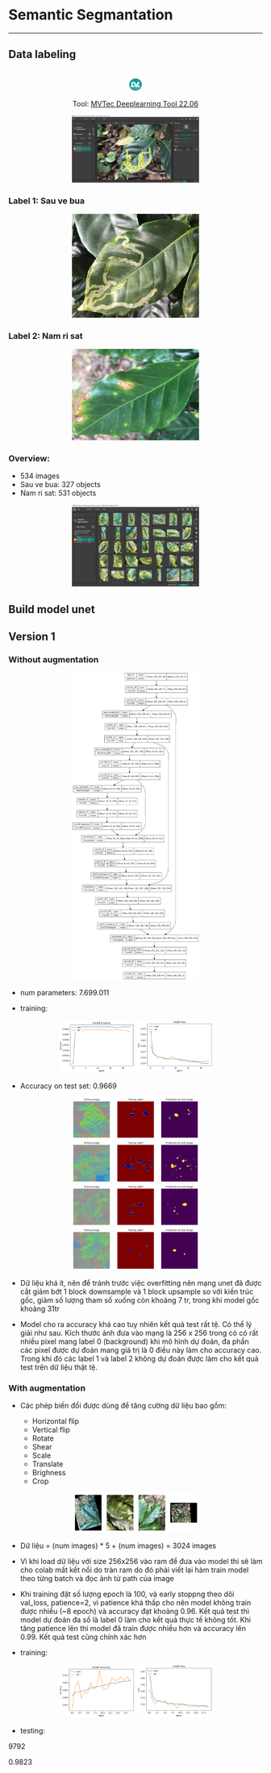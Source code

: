 # Semantic Segmantation

---

## Data labeling

<div align="center" style="display: inline_block"><br>

<img src='storage/tool_icon.jpg' style='width: 5%'>

Tool: [MVTec Deeplearning Tool 22.06](https://www.mvtec.com/products/deep-learning-tool) 

<img src='storage/tool_label.png' style='width: 50%'>
</div>


### Label 1: Sau ve bua
<div align="center" style="inline_block">
<img src='storage/label_sauvebua.png' style='width: 50%'>
</div>

### Label 2: Nam ri sat
<div align="center" style="inline_block">
<img src='storage/label_namrisat.jpg' style='width: 50%'>
</div>

### Overview:

- 534 images
- Sau ve bua: 327 objects
- Nam ri sat: 531 objects

<div align="center" style="inline_block">
<img src='storage/overview.png' style='width: 50%'>
</div>

## Build model unet

## Version 1

### Without augmentation

<div align="center" style="inline_block">
<img src='storage/model_ver1.png' style='width: 50%'>
</div>

* num parameters: 7.699.011

* training:

<div align="center">
<a align="center" style="inline_block">
<img src='storage/acc.png' style='width: 30%'>
<img src='storage/loss.png' style='width: 30%'>
</a>
</div>


* Accuracy on test set: 0.9669

<div align="center" style="inline_block">
<img src='storage/res_ver1_1.png' style='width: 50%'>
<img src='storage/res_ver1_2.png' style='width: 50%'>
<img src='storage/res_ver1_3.png' style='width: 50%'>
<img src='storage/res_ver1_4.png' style='width: 50%'>
</div>

* Dữ liệu khá ít, nên để tránh trước việc overfitting nên mạng unet đã được cắt giảm bớt 1 block downsample và 1 block upsample so với kiến trúc gốc, giảm số lượng tham số xuống còn khoảng 7 tr, trong khi model gốc khoảng 31tr

* Model cho ra accuracy khá cao tuy nhiên kết quả test rất tệ. Có thể lý giải như sau. Kích thước ảnh đưa vào mạng là 256 x 256 trong có có rất nhiều pixel mang label 0 (background) khi mô hình dự đoán, đa phần các pixel được dự đoán mang giá trị là 0 điều này làm cho accuracy cao. Trong khi đó các label 1 và label 2 không dự đoán được làm cho kết quả test trên dữ liệu thật tệ.


### With augmentation

* Các phép biến đổi được dùng để tăng cường dữ liệu bao gồm:

	* Horizontal flip
	* Vertical flip
	* Rotate
	* Shear
	* Scale
	* Translate
	* Brighness
	* Crop

<div align="center" style="inline_block">
<img src='storage/Figure_1.png' style='width: 50%'>
</div>

* Dữ liệu = (num images) * 5 + (num images) = 3024 images

* Vì khi load dữ liệu với size 256x256 vào ram để đưa vào model thì sẽ làm cho colab mất kết nối do tràn ram do đó phải viết lại hàm train model theo từng batch và đọc ảnh từ path của image

* Khi training đặt số lượng epoch là 100, và early stoppng theo dõi val_loss, patience=2, vì patience khá thấp cho nên model không train được nhiều (~8 epoch) và accuracy đạt khoảng 0.96. Kết quả test thì model dự đoán đa số là label 0 làm cho kết quả thực tế không tốt. Khi tăng patience lên thì model đã train được nhiều hơn và accuracy lên 0.99. Kết quả test cũng chính xác hơn


* training:

<div align="center">
<a align="center" style="inline_block">
<img src='storage/acc1.png' style='width: 30%'>
<img src='storage/loss1.png' style='width: 30%'>
</a>
</div>

* testing:



9792

0.9823